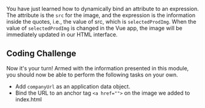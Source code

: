 You have just learned how to dynamically bind an attribute to an expression. The attribute is the `src` for the image, and the expression is the information inside the quotes, i.e., the value of src, which is `selectedProdImg`. When the value of `selectedProdImg` is changed in the Vue app, the image will be immediately updated in our HTML interface.

## Coding Challenge

Now it's your turn! Armed with the information presented in this module, you should now be able to perform the following tasks on your own.

- Add `companyUrl` as an application data object.
- Bind the URL to an anchor tag `<a href="">` on the image we added to index.html
